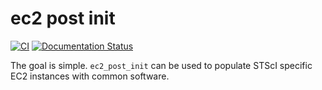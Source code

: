 # ec2 post init

[![CI](https://github.com/spacetelescope/ec2_post_init/actions/workflows/main.yml/badge.svg)](https://github.com/spacetelescope/ec2_post_init/actions/workflows/main.yml) [![Documentation Status](https://readthedocs.org/projects/ec2-post-init/badge/?version=latest)](https://ec2-post-init.readthedocs.io/en/latest/?badge=latest)

The goal is simple. `ec2_post_init` can be used to populate STScI specific EC2 instances with common software.
